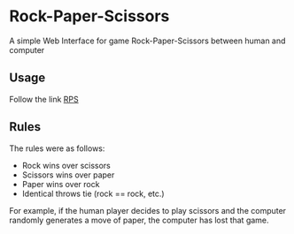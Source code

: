 # Rock-Paper-Scissors

A simple Web Interface for game Rock-Paper-Scissors between human and computer

## Usage
Follow the link [RPS](http://anna-artyushkevich.github.io/rps/)

## Rules
The rules were as follows:
- Rock wins over scissors
- Scissors wins over paper
- Paper wins over rock
- Identical throws tie (rock == rock, etc.)

For example, if the human player decides to play scissors and the computer randomly generates a move of paper, the computer has lost that game.
